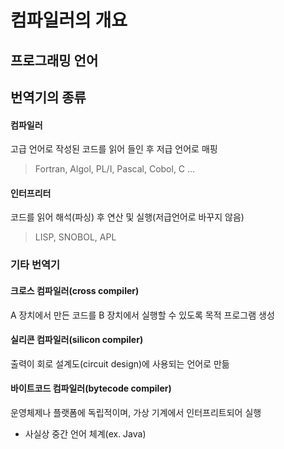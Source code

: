 # 컴파일러의 개요
## 프로그래밍 언어

## 번역기의 종류
#### 컴파일러
고급 언어로 작성된 코드를 읽어 들인 후 저급 언어로 매핑
> Fortran, Algol, PL/I, Pascal, Cobol, C ...

#### 인터프리터
코드를 읽어 해석(파싱) 후 연산 및 실행(저급언어로 바꾸지 않음)
> LISP, SNOBOL, APL

### 기타 번역기
#### 크로스 컴파일러(cross compiler)
A 장치에서 만든 코드를 B 장치에서 실행할 수 있도록 목적 프로그램 생성

#### 실리콘 컴파일러(silicon compiler)
출력이 회로 설계도(circuit design)에 사용되는 언어로 만듦

#### 바이트코드 컴파일러(bytecode compiler)
운영체제나 플랫폼에 독립적이며, 가상 기계에서 인터프리트되어 실행
- 사실상 중간 언어 체계(ex. Java)